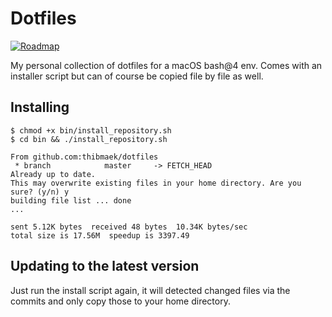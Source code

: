 # Dotfiles

<a href="https://www.notion.so/thibmaek/fe2901c724fb4cb1b1f3b0ec983d0634?v=a3bc3c1f87e844beb2991af004ae19d1">
  <img src="https://img.shields.io/badge/check-our%20roadmap-5362F5.svg" alt="Roadmap">
</a>

My personal collection of dotfiles for a macOS bash@4 env.
Comes with an installer script but can of course be copied file by file as well.

## Installing

```shell
$ chmod +x bin/install_repository.sh
$ cd bin && ./install_repository.sh

From github.com:thibmaek/dotfiles
 * branch            master     -> FETCH_HEAD
Already up to date.
This may overwrite existing files in your home directory. Are you sure? (y/n) y
building file list ... done
...

sent 5.12K bytes  received 48 bytes  10.34K bytes/sec
total size is 17.56M  speedup is 3397.49
```

## Updating to the latest version

Just run the install script again, it will detected changed files via the commits and only copy those to your home directory.
